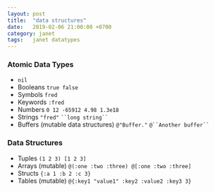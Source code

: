 ```yaml
---
layout: post
title:  "data structures"
date:   2019-02-06 21:00:00 +0700
category: janet
tags:   janet datatypes
---
```


### Atomic Data Types
- `nil`
- Booleans `true false`
- Symbols `fred`
- Keywords `:fred`
- Numbers `0 12 -65912 4.98 1.3e18`
- Strings `"fred"` ` ``long string`` `
- Buffers (mutable data structures) `@"Buffer."` ` @``Another buffer`` `

### Data Structures
- Tuples `(1 2 3) [1 2 3]`
- Arrays (mutable) `@(:one :two :three) @[:one :two :three]`
- Structs `{:a 1 :b 2 :c 3}`
- Tables (mutable) `@{:key1 "value1" :key2 :value2 :key3 3}`
